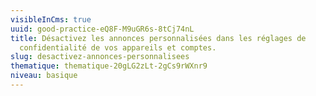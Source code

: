```yaml
---
visibleInCms: true
uuid: good-practice-eQ8F-M9uGR6s-8tCj74nL
title: Désactivez les annonces personnalisées dans les réglages de
  confidentialité de vos appareils et comptes.
slug: desactivez-annonces-personnalisees
thematique: thematique-20gLG2zLt-2gCs9rWXnr9
niveau: basique
---
```

